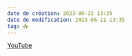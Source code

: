 ```yaml
---
date de création: 2023-06-21 13:35
date de modification: 2023-06-21 13:35
tag: 📥
---
```

[YouTube](https://youtu.be/rjRBpNEsijE)